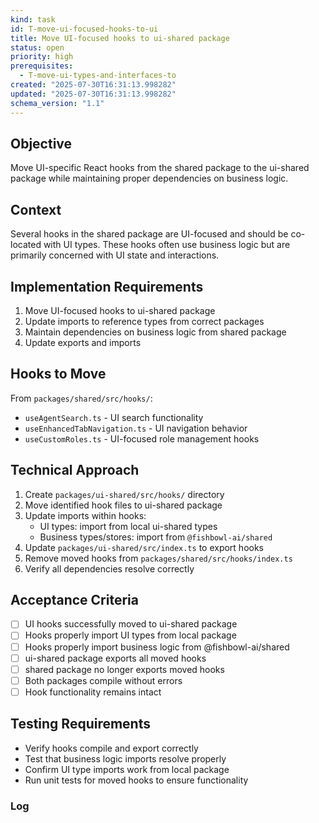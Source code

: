```yaml
---
kind: task
id: T-move-ui-focused-hooks-to-ui
title: Move UI-focused hooks to ui-shared package
status: open
priority: high
prerequisites:
  - T-move-ui-types-and-interfaces-to
created: "2025-07-30T16:31:13.998282"
updated: "2025-07-30T16:31:13.998282"
schema_version: "1.1"
---
```


## Objective

Move UI-specific React hooks from the shared package to the ui-shared package while maintaining proper dependencies on business logic.

## Context

Several hooks in the shared package are UI-focused and should be co-located with UI types. These hooks often use business logic but are primarily concerned with UI state and interactions.

## Implementation Requirements

1. Move UI-focused hooks to ui-shared package
2. Update imports to reference types from correct packages
3. Maintain dependencies on business logic from shared package
4. Update exports and imports

## Hooks to Move

From `packages/shared/src/hooks/`:

- `useAgentSearch.ts` - UI search functionality
- `useEnhancedTabNavigation.ts` - UI navigation behavior
- `useCustomRoles.ts` - UI-focused role management hooks

## Technical Approach

1. Create `packages/ui-shared/src/hooks/` directory
2. Move identified hook files to ui-shared package
3. Update imports within hooks:
   - UI types: import from local ui-shared types
   - Business types/stores: import from `@fishbowl-ai/shared`
4. Update `packages/ui-shared/src/index.ts` to export hooks
5. Remove moved hooks from `packages/shared/src/hooks/index.ts`
6. Verify all dependencies resolve correctly

## Acceptance Criteria

- [ ] UI hooks successfully moved to ui-shared package
- [ ] Hooks properly import UI types from local package
- [ ] Hooks properly import business logic from @fishbowl-ai/shared
- [ ] ui-shared package exports all moved hooks
- [ ] shared package no longer exports moved hooks
- [ ] Both packages compile without errors
- [ ] Hook functionality remains intact

## Testing Requirements

- Verify hooks compile and export correctly
- Test that business logic imports resolve properly
- Confirm UI type imports work from local package
- Run unit tests for moved hooks to ensure functionality

### Log
